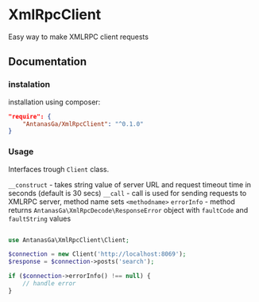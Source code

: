 XmlRpcClient
============

Easy way to make XMLRPC client requests

## Documentation

### instalation
installation using composer:

```json
"require": {
    "AntanasGa/XmlRpcClient": "^0.1.0"
}
```

### Usage

Interfaces trough `Client` class.

`__construct` - takes string value of server URL and request timeout time in seconds (default is 30 secs)
`__call` - call is used for sending requests to XMLRPC server, method name sets `<methodname>`
`errorInfo` - method returns `AntanasGa\XmlRpcDecode\ResponseError` object with `faultCode` and `faultString` values

```php

use AntanasGa\XmlRpcClient\Client;

$connection = new Client('http://localhost:8069');
$response = $connection->posts('search');

if ($connection->errorInfo() !== null) {
    // handle error
}

```

